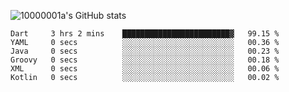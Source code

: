 ![10000001a's GitHub stats](https://github-readme-stats.vercel.app/api?username=10000001a&show_icons=true&theme=onedark&count_private=true)

<!-- [![Top Langs](https://github-readme-stats.vercel.app/api/top-langs/?username=10000001a&layout=compact&theme=onedark&langs_count=5)](https://github.com/anuraghazra/github-readme-stats) -->
<!--
**10000001a/10000001a** is a ✨ _special_ ✨ repository because its `README.md` (this file) appears on your GitHub profile.

Here are some ideas to get you started:

- 🔭 I’m currently working on ...
- 🌱 I’m currently learning ...
- 👯 I’m looking to collaborate on ...
- 🤔 I’m looking for help with ...
- 💬 Ask me about ...
- 📫 How to reach me: ...
- 😄 Pronouns: ...
- ⚡ Fun fact: ...
-->

<!--START_SECTION:waka-->

```text
Dart     3 hrs 2 mins    ████████████████████████▓   99.15 %
YAML     0 secs          ░░░░░░░░░░░░░░░░░░░░░░░░░   00.36 %
Java     0 secs          ░░░░░░░░░░░░░░░░░░░░░░░░░   00.23 %
Groovy   0 secs          ░░░░░░░░░░░░░░░░░░░░░░░░░   00.18 %
XML      0 secs          ░░░░░░░░░░░░░░░░░░░░░░░░░   00.06 %
Kotlin   0 secs          ░░░░░░░░░░░░░░░░░░░░░░░░░   00.02 %
```

<!--END_SECTION:waka-->
